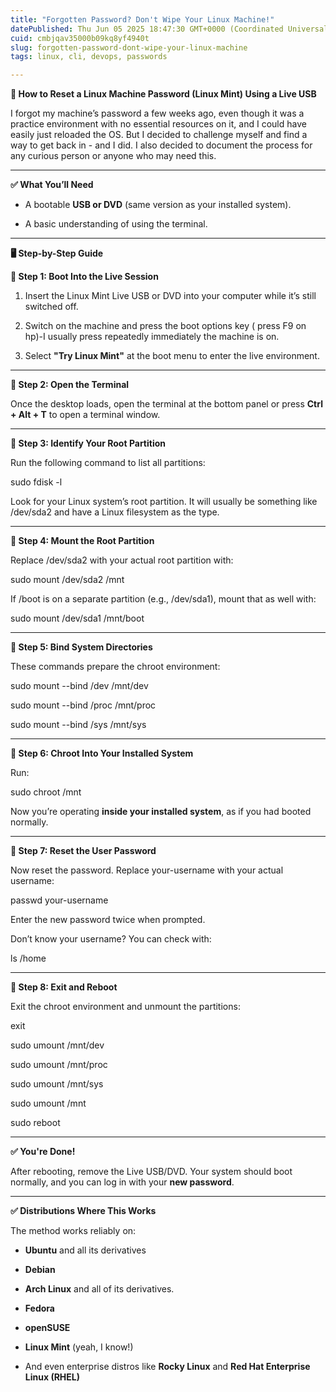 ```yaml
---
title: "Forgotten Password? Don't Wipe Your Linux Machine!"
datePublished: Thu Jun 05 2025 18:47:30 GMT+0000 (Coordinated Universal Time)
cuid: cmbjqav35000b09kq8yf4940t
slug: forgotten-password-dont-wipe-your-linux-machine
tags: linux, cli, devops, passwords

---
```


**🔐 How to Reset a Linux Machine Password (Linux Mint) Using a Live USB**

I forgot my machine’s password a few weeks ago, even though it was a practice environment with no essential resources on it, and I could have easily just reloaded the OS. But I decided to challenge myself and find a way to get back in - and I did. I also decided to document the process for any curious person or anyone who may need this.

---

**✅ What You’ll Need**

* A bootable **USB or DVD** (same version as your installed system).
    
* A basic understanding of using the terminal.
    

---

**🖥️ Step-by-Step Guide**

**🔹 Step 1: Boot Into the Live Session**

1. Insert the Linux Mint Live USB or DVD into your computer while it’s still switched off.
    
2. Switch on the machine and press the boot options key ( press F9 on hp)-I usually press repeatedly immediately the machine is on.
    
3. Select **"Try Linux Mint"** at the boot menu to enter the live environment.
    

---

**🔹 Step 2: Open the Terminal**

Once the desktop loads, open the terminal at the bottom panel or press **Ctrl + Alt + T** to open a terminal window.

---

**🔹 Step 3: Identify Your Root Partition**

Run the following command to list all partitions:

sudo fdisk -l

Look for your Linux system’s root partition. It will usually be something like /dev/sda2 and have a Linux filesystem as the type.

---

**🔹 Step 4: Mount the Root Partition**

Replace /dev/sda2 with your actual root partition with:

sudo mount /dev/sda2 /mnt

If /boot is on a separate partition (e.g., /dev/sda1), mount that as well with:

sudo mount /dev/sda1 /mnt/boot

---

**🔹 Step 5: Bind System Directories**

These commands prepare the chroot environment:

sudo mount --bind /dev /mnt/dev

sudo mount --bind /proc /mnt/proc

sudo mount --bind /sys /mnt/sys

---

**🔹 Step 6: Chroot Into Your Installed System**

Run:

sudo chroot /mnt

Now you’re operating **inside your installed system**, as if you had booted normally.

---

**🔹 Step 7: Reset the User Password**

Now reset the password. Replace your-username with your actual username:

passwd your-username

Enter the new password twice when prompted.

Don’t know your username? You can check with:

ls /home

---

**🔹 Step 8: Exit and Reboot**

Exit the chroot environment and unmount the partitions:

exit

sudo umount /mnt/dev

sudo umount /mnt/proc

sudo umount /mnt/sys

sudo umount /mnt

sudo reboot

---

**✅ You're Done!**

After rebooting, remove the Live USB/DVD. Your system should boot normally, and you can log in with your **new password**.

---

**✅ Distributions Where This Works**

The method works reliably on:

* **Ubuntu** and all its derivatives
    
* **Debian**
    
* **Arch Linux** and all of its derivatives.
    
* **Fedora**
    
* **openSUSE**
    
* **Linux Mint** (yeah, I know!)
    
* And even enterprise distros like **Rocky Linux** and **Red Hat Enterprise Linux (RHEL)**